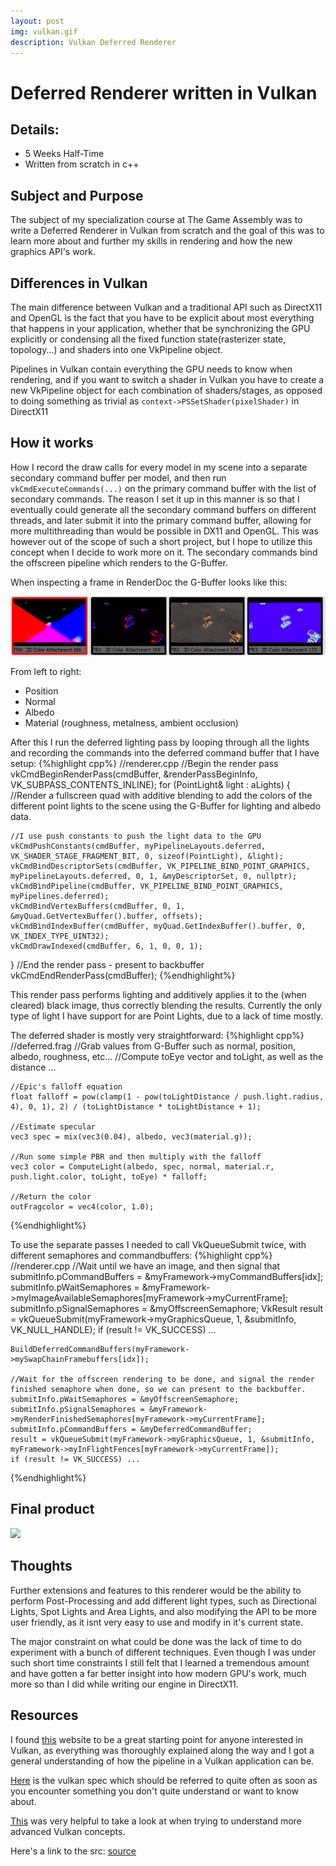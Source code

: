 ```yaml
---
layout: post
img: vulkan.gif
description: Vulkan Deferred Renderer
---
```


# Deferred Renderer written in Vulkan

## Details:
- 5 Weeks Half-Time
- Written from scratch in c++

## Subject and Purpose
The subject of my specialization course at The Game Assembly was to write a Deferred Renderer in Vulkan from scratch and the goal of this was to learn more about and further my skills in rendering and how the new graphics API's work.

## Differences in Vulkan
The main difference between Vulkan and a traditional API such as DirectX11 and OpenGL is the fact that you have to be explicit about most everything that happens in your application, whether that be synchronizing the GPU explicitly or condensing all the fixed function state(rasterizer state, topology...) and shaders into one VkPipeline object.

Pipelines in Vulkan contain everything the GPU needs to know when rendering, and if you want to switch a shader in Vulkan you have to create a new VkPipeline object for each combination of shaders/stages, as opposed to doing something as trivial as `context->PSSetShader(pixelShader)` in DirectX11

## How it works
How I record the draw calls for every model in my scene into a separate secondary command buffer per model, and then run `vkCmdExecuteCommands(...)` on the primary command buffer with the list of secondary commands. 
The reason I set it up in this manner is so that I eventually could generate all the secondary command buffers on different threads, and later submit it into the primary command buffer, allowing for more multithreading than would be possible in DX11 and OpenGL. This was however out of the scope of such a short project, but I hope to utilize this concept when I decide to work more on it. The secondary commands bind the offscreen pipeline which renders to the G-Buffer.

When inspecting a frame in RenderDoc the G-Buffer looks like this: 

![](../assets/gbuffer.png)

From left to right: 
- Position 
- Normal 
- Albedo 
- Material (roughness, metalness, ambient occlusion)

After this I run the deferred lighting pass by looping through all the lights and recording the commands into the deferred command buffer that I have setup:
{%highlight cpp%}
//renderer.cpp
//Begin the render pass
vkCmdBeginRenderPass(cmdBuffer, &renderPassBeginInfo, VK_SUBPASS_CONTENTS_INLINE);
for (PointLight& light : aLights)
{
    //Render a fullscreen quad with additive blending to add the colors of the different point lights to the scene using the G-Buffer for lighting and albedo data.
    
    //I use push constants to push the light data to the GPU
	vkCmdPushConstants(cmdBuffer, myPipelineLayouts.deferred, VK_SHADER_STAGE_FRAGMENT_BIT, 0, sizeof(PointLight), &light);
	vkCmdBindDescriptorSets(cmdBuffer, VK_PIPELINE_BIND_POINT_GRAPHICS, myPipelineLayouts.deferred, 0, 1, &myDescriptorSet, 0, nullptr);
	vkCmdBindPipeline(cmdBuffer, VK_PIPELINE_BIND_POINT_GRAPHICS, myPipelines.deferred);
	vkCmdBindVertexBuffers(cmdBuffer, 0, 1, &myQuad.GetVertexBuffer().buffer, offsets);
	vkCmdBindIndexBuffer(cmdBuffer, myQuad.GetIndexBuffer().buffer, 0, VK_INDEX_TYPE_UINT32);
	vkCmdDrawIndexed(cmdBuffer, 6, 1, 0, 0, 1);
}
//End the render pass - present to backbuffer
vkCmdEndRenderPass(cmdBuffer);
{%endhighlight%}

This render pass performs lighting and additively applies it to the (when cleared) black image, thus correctly blending the results. Currently the only type of light I have support for are Point Lights, due to a lack of time mostly.

The deferred shader is mostly very straightforward: 
{%highlight cpp%}
    //deferred.frag
    //Grab values from G-Buffer such as normal, position, albedo, roughness, etc...
    //Compute toEye vector and toLight, as well as the distance
    ...

    //Epic's falloff equation
    float falloff = pow(clamp(1 - pow(toLightDistance / push.light.radius, 4), 0, 1), 2) / (toLightDistance * toLightDistance + 1);

    //Estimate specular
    vec3 spec = mix(vec3(0.04), albedo, vec3(material.g));

    //Run some simple PBR and then multiply with the falloff
    vec3 color = ComputeLight(albedo, spec, normal, material.r, push.light.color, toLight, toEye) * falloff;

    //Return the color
    outFragcolor = vec4(color, 1.0);
{%endhighlight%}

To use the separate passes I needed to call VkQueueSubmit twice, with different semaphores and commandbuffers:
{%highlight cpp%}
    //renderer.cpp
    //Wait until we have an image, and then signal that
    submitInfo.pCommandBuffers = &myFramework->myCommandBuffers[idx];
    submitInfo.pWaitSemaphores = &myFramework->myImageAvailableSemaphores[myFramework->myCurrentFrame];
    submitInfo.pSignalSemaphores = &myOffscreenSemaphore;
    VkResult result = vkQueueSubmit(myFramework->myGraphicsQueue, 1, &submitInfo, VK_NULL_HANDLE);
    if (result != VK_SUCCESS) ...

    BuildDeferredCommandBuffers(myFramework->mySwapChainFramebuffers[idx]); 

    //Wait for the offscreen rendering to be done, and signal the render finished semaphore when done, so we can present to the backbuffer.
    submitInfo.pWaitSemaphores = &myOffscreenSemaphore;
    submitInfo.pSignalSemaphores = &myFramework->myRenderFinishedSemaphores[myFramework->myCurrentFrame];
    submitInfo.pCommandBuffers = &myDeferredCommandBuffer;  
    result = vkQueueSubmit(myFramework->myGraphicsQueue, 1, &submitInfo, myFramework->myInFlightFences[myFramework->myCurrentFrame]);
    if (result != VK_SUCCESS) ...
{%endhighlight%}

## Final product

![](../assets/vulkan.gif)

## Thoughts
Further extensions and features to this renderer would be the ability to perform Post-Processing and add different light types, such as Directional Lights, Spot Lights and Area Lights, and also modifying the API to be more user friendly, as it isnt very easy to use and modify in it's current state.

The major constraint on what could be done was the lack of time to do experiment with a bunch of different techniques. Even though I was under such short time constraints I still felt that I learned a tremendous amount and have gotten a far better insight into how modern GPU's work, much more so than I did while writing our engine in DirectX11.

## Resources
I found [this](https://vulkan-tutorial.com/ "Vulkan Tutorial") website to be a great starting point for anyone interested in Vulkan, as everything was thoroughly explained along the way and I got a general understanding of how the pipeline in a Vulkan application can be.

[Here](https://www.khronos.org/registry/vulkan/specs/1.1-extensions/html/vkspec.html "Vulkan Spec") is the vulkan spec which should be referred to quite often as soon as you encounter something you don't quite understand or want to know about.

[This](https://github.com/SaschaWillems/Vulkan "Sascha's Vulkan Examples") was very helpful to take a look at when trying to understand more advanced Vulkan concepts.

Here's a link to the src: [source](https://github.com/KyaZero/DeferredVulkan "DeferredVulkan on GitHub")